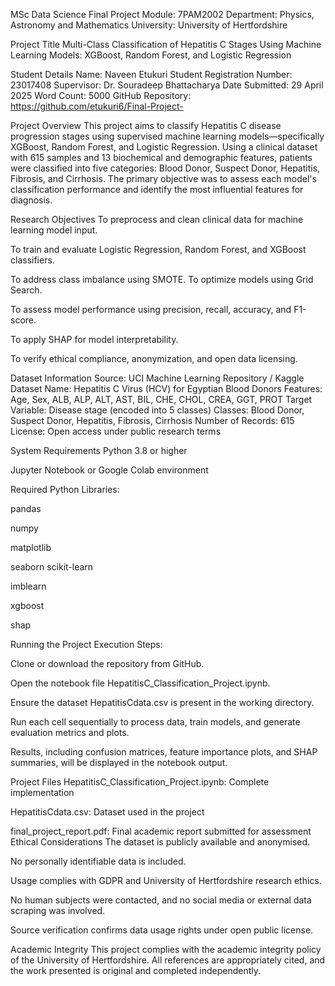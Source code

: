 MSc Data Science Final Project
Module: 7PAM2002
Department: Physics, Astronomy and Mathematics
University: University of Hertfordshire

Project Title
Multi-Class Classification of Hepatitis C Stages Using Machine Learning Models: XGBoost, Random Forest, and Logistic Regression

Student Details
Name: Naveen Etukuri
Student Registration Number: 23017408
Supervisor: Dr. Souradeep Bhattacharya
Date Submitted: 29 April 2025
Word Count: 5000
GitHub Repository: https://github.com/etukuri6/Final-Project-

Project Overview
This project aims to classify Hepatitis C disease progression stages using supervised machine learning models—specifically XGBoost, Random Forest, and Logistic Regression. Using a clinical dataset with 615 samples and 13 biochemical and demographic features, patients were classified into five categories: Blood Donor, Suspect Donor, Hepatitis, Fibrosis, and Cirrhosis. The primary objective was to assess each model's classification performance and identify the most influential features for diagnosis.

Research Objectives
To preprocess and clean clinical data for machine learning model input.

To train and evaluate Logistic Regression, Random Forest, and XGBoost classifiers.

To address class imbalance using SMOTE.
To optimize models using Grid Search.

To assess model performance using precision, recall, accuracy, and F1-score.

To apply SHAP for model interpretability.

To verify ethical compliance, anonymization, and open data licensing.

Dataset Information
Source: UCI Machine Learning Repository / Kaggle
Dataset Name: Hepatitis C Virus (HCV) for Egyptian Blood Donors
Features: Age, Sex, ALB, ALP, ALT, AST, BIL, CHE, CHOL, CREA, GGT, PROT
Target Variable: Disease stage (encoded into 5 classes)
Classes: Blood Donor, Suspect Donor, Hepatitis, Fibrosis, Cirrhosis
Number of Records: 615
License: Open access under public research terms

System Requirements
Python 3.8 or higher

Jupyter Notebook or Google Colab environment

Required Python Libraries:

pandas

numpy

matplotlib

seaborn
scikit-learn

imblearn

xgboost

shap

Running the Project
Execution Steps:

Clone or download the repository from GitHub.

Open the notebook file HepatitisC_Classification_Project.ipynb.

Ensure the dataset HepatitisCdata.csv is present in the working directory.

Run each cell sequentially to process data, train models, and generate evaluation metrics and plots.

Results, including confusion matrices, feature importance plots, and SHAP summaries, will be displayed in the notebook output.

Project Files
HepatitisC_Classification_Project.ipynb: Complete implementation

HepatitisCdata.csv: Dataset used in the project

final_project_report.pdf: Final academic report submitted for assessment
Ethical Considerations
The dataset is publicly available and anonymised.

No personally identifiable data is included.

Usage complies with GDPR and University of Hertfordshire research ethics.

No human subjects were contacted, and no social media or external data scraping was involved.

Source verification confirms data usage rights under open public license.

Academic Integrity
This project complies with the academic integrity policy of the University of Hertfordshire. All references are appropriately cited, and the work presented is original and completed independently.
